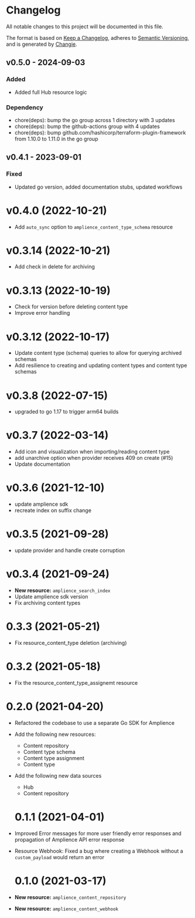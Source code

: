 # Changelog
All notable changes to this project will be documented in this file.

The format is based on [Keep a Changelog](https://keepachangelog.com/en/1.0.0/),
adheres to [Semantic Versioning](https://semver.org/spec/v2.0.0.html),
and is generated by [Changie](https://github.com/miniscruff/changie).


## v0.5.0 - 2024-09-03
### Added
* Added full Hub resource logic
### Dependency
* chore(deps): bump the go group across 1 directory with 3 updates
* chore(deps): bump the github-actions group with 4 updates
* chore(deps): bump github.com/hashicorp/terraform-plugin-framework from 1.10.0 to 1.11.0 in the go group

## v0.4.1 - 2023-09-01
### Fixed
* Updated go version, added documentation stubs, updated workflows

# v0.4.0 (2022-10-21)

- Add `auto_sync` option to `amplience_content_type_schema` resource

# v0.3.14 (2022-10-21)

- Add check in delete for archiving

# v0.3.13 (2022-10-19)

- Check for version before deleting content type
- Improve error handling

# v0.3.12 (2022-10-17)

- Update content type (schema) queries to allow for querying archived schemas
- Add resilience to creating and updating content types and content type schemas

# v0.3.8 (2022-07-15)

- upgraded to go 1.17 to trigger arm64 builds

# v0.3.7 (2022-03-14)

- Add icon and visualization when importing/reading content type
- add unarchive option when provider receives 409 on create (#15)
- Update documentation

# v0.3.6 (2021-12-10)

- update amplience sdk
- recreate index on suffix change

# v0.3.5 (2021-09-28)

- update provider and handle create corruption

# v0.3.4 (2021-09-24)

- **New resource:** `amplience_search_index`
- Update amplience sdk version
- Fix archiving content types

# 0.3.3 (2021-05-21)

- Fix resource_content_type deletion (archiving)

# 0.3.2 (2021-05-18)

- Fix the resource_content_type_assignemt resource

# 0.2.0 (2021-04-20)

- Refactored the codebase to use a separate Go SDK for Amplience
- Add the following new resources:
  - Content repository
  - Content type schema
  - Content type assignment
  - Content type
- Add the following new data sources

  - Hub
  - Content repository

  # 0.1.1 (2021-04-01)

- Improved Error messages for more user friendly error responses and propagation of Amplience API error response
- Resource Webhook: Fixed a bug where creating a Webhook without a `custom_payload` would return an error

  # 0.1.0 (2021-03-17)

- **New resource:** `amplience_content_repository`
- **New resource:** `amplience_content_webhook`
